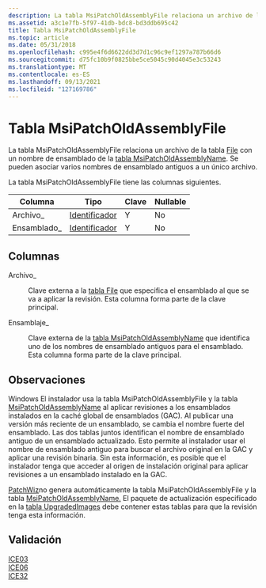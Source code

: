 ```yaml
---
description: La tabla MsiPatchOldAssemblyFile relaciona un archivo de la tabla File con un nombre de ensamblado de la tabla MsiPatchOldAssemblyName. Se pueden asociar varios nombres de ensamblado antiguos a un único archivo.
ms.assetid: a3c1e7fb-5f97-41db-bdc8-bd3ddb695c42
title: Tabla MsiPatchOldAssemblyFile
ms.topic: article
ms.date: 05/31/2018
ms.openlocfilehash: c995e4f6d6622dd3d7d1c96c9ef1297a787b66d6
ms.sourcegitcommit: d75fc10b9f0825bbe5ce5045c90d4045e3c53243
ms.translationtype: MT
ms.contentlocale: es-ES
ms.lasthandoff: 09/13/2021
ms.locfileid: "127169786"
---
```

# <a name="msipatcholdassemblyfile-table"></a>Tabla MsiPatchOldAssemblyFile

La tabla MsiPatchOldAssemblyFile relaciona un archivo de la tabla [File](file-table.md) con un nombre de ensamblado de la [tabla MsiPatchOldAssemblyName](msipatcholdassemblyname-table.md). Se pueden asociar varios nombres de ensamblado antiguos a un único archivo.

La tabla MsiPatchOldAssemblyFile tiene las columnas siguientes.



| Columna     | Tipo                         | Clave | Nullable |
|------------|------------------------------|-----|----------|
| Archivo\_     | [Identificador](identifier.md) | Y   | No        |
| Ensamblado\_ | [Identificador](identifier.md) | Y   | No        |



 

## <a name="columns"></a>Columnas

<dl> <dt>

<span id="File_"></span><span id="file_"></span><span id="FILE_"></span>Archivo\_
</dt> <dd>

Clave externa a la [tabla File](file-table.md) que especifica el ensamblado al que se va a aplicar la revisión. Esta columna forma parte de la clave principal.

</dd> <dt>

<span id="Assembly_"></span><span id="assembly_"></span><span id="ASSEMBLY_"></span>Ensamblaje\_
</dt> <dd>

Clave externa de la [tabla MsiPatchOldAssemblyName](msipatcholdassemblyname-table.md) que identifica uno de los nombres de ensamblado antiguos para el ensamblado. Esta columna forma parte de la clave principal.

</dd> </dl>

## <a name="remarks"></a>Observaciones

Windows El instalador usa la tabla MsiPatchOldAssemblyFile y la tabla [MsiPatchOldAssemblyName](msipatcholdassemblyname-table.md) al aplicar revisiones a los ensamblados instalados en la caché global de ensamblados (GAC). Al publicar una versión más reciente de un ensamblado, se cambia el nombre fuerte del ensamblado. Las dos tablas juntos identifican el nombre de ensamblado antiguo de un ensamblado actualizado. Esto permite al instalador usar el nombre de ensamblado antiguo para buscar el archivo original en la GAC y aplicar una revisión binaria. Sin esta información, es posible que el instalador tenga que acceder al origen de instalación original para aplicar revisiones a un ensamblado instalado en la GAC.

[PatchWiz](patchwiz-dll.md)no genera automáticamente la tabla MsiPatchOldAssemblyFile y la tabla [MsiPatchOldAssemblyName.](msipatcholdassemblyname-table.md) El paquete de actualización especificado en la [tabla UpgradedImages](upgradedimages-table-patchwiz-dll-.md) debe contener estas tablas para que la revisión tenga esta información.

## <a name="validation"></a>Validación

<dl>

[ICE03](ice03.md)  
[ICE06](ice06.md)  
[ICE32](ice32.md)  
</dl>

 

 



